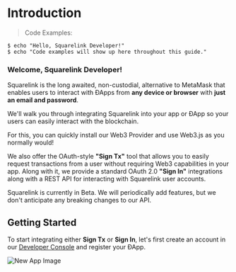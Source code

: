 # Introduction

> Code Examples:

```shell
$ echo "Hello, Squarelink Developer!"
$ echo "Code examples will show up here throughout this guide."
```

### Welcome, Squarelink Developer!

Squarelink is the long awaited, non-custodial, alternative to MetaMask that enables users to interact with ÐApps from **any device or browser** with **just an email and password**.

We'll walk you through integrating Squarelink into your app or ÐApp so your users can easily interact with the blockchain.

For this, you can quickly install our Web3 Provider and use Web3.js as you normally would!

We also offer the OAuth-style **"Sign Tx"** tool that allows you to easily request transactions from a user without requiring Web3 capabilities in your app. Along with it, we provide a standard OAuth 2.0 **"Sign In"** integrations along with a REST API for interacting with Squarelink user accounts.

<aside class="warning">Squarelink is currently in Beta. We will periodically add features, but we don't anticipate any breaking changes to our API.</aside>

## Getting Started

To start integrating either **Sign Tx** or **Sign In**, let's first create an account in our [Developer Console](https://dev.squarelink.com) and register your ÐApp.

![New App Image](images/new-app.png)
